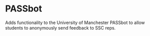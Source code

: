 # PASSbot
Adds functionality to the University of Manchester PASSbot to allow students to anonymously send feedback to SSC reps.
